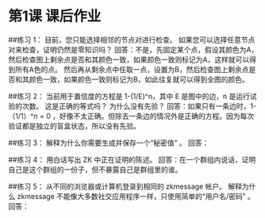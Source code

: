 # 第1课 课后作业

##练习 1： 目前，您只能选择相邻的节点对进行检查。 如果您可以选择任意节点对来检查，证明仍然是零知识吗？
回答：不是，先固定某个点，假设其颜色为A，然后检查图上剩余点是否和其颜色一致，如果颜色一致则标记为A，这样就可以得到所有A色的点。
然后再从剩余点中任取一点，设置为B，然后检查图上剩余点是否和其颜色一致，如果颜色一致则标记为B，如此往复就可以得到全图的颜色。


##练习 2： 当前用于置信度的方程是 1-(1/E)^n，其中 E 是图中的边，n 是运行试验的次数。 这是正确的等式吗？ 为什么没有先验？
回答：如果只有一条边时，1-（1/1）^n = 0 ，好像不太正确。但除去一条边的情况外是正确的方程。因为每次验证都是独立的盲盒状态，所以没有先验。


##练习 3： 解释为什么你需要生成并保存一个“秘密值” 。
回答：

##练习 4： 用白话写出 ZK 中正在证明的陈述。
回答：在一个群组内说话，证明自己是这个群组的一份子，但不暴露自己是群组里的谁。

##练习 5： 从不同的浏览器或计算机登录到相同的 zkmessage 帐户。 解释为什么 zkmessage 不能像大多数社交应用程序一样，只使用简单的“用户名/密码” 。
回答：

 
